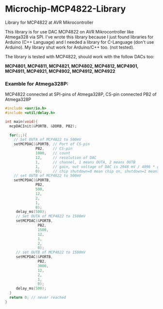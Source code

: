 # Microchip-MCP4822-Library
Library for MCP4822 at AVR Mikrocontroller

This library is for use DAC MCP4822 on AVR Mikrocontroller like Atmega328 via SPI.
I've wrote this library because I just found libraries for Arduino (C++ Language) and I needed a library for C-Language (don't use Arduino).
My library shut work for Arduino/C++ too. (not tested).

The library is tested with MCP4822, should work with the follow DACs too:

<b>MCP4801, MCP4811, MCP4821, MCP4802, MCP4812, MCP4901, MCP4911, MCP4921, MCP4902, MCP4912, MCP4922</b>

<h3>Examble for Atmega328P:</h3>

MCP4822 connected at SPI-pins of Atmega328P, CS-pin connected PB2 of Atmega328P

```c
#include <avr/io.h>
#include <util/delay.h>

int main(void){
  mcpDACInit(&PORTB, &DDRB, PB2);
  
  for(;;){
    // Set OUTA of MCP4822 to 500mV
    setMCPDAC(&PORTB, // Port of CS-pin
              PB2,    // CS-pin
              1000,   // count
              12,     // resolution of DAC
              1,      // channel, 1 means OUTA, 2 means OUTB
              1,      // gain, out voltage of DAC is 2048 mV / 4096 * gain * count
              0);     // chip shutdown=0 mean chip on, shutdown=1 means chip off
    // set OUTB of MCP4822 to 500mV
    setMCPDAC(&PORTB,
              PB2,
              500,
              12,
              2,
              1,
              0);
     delay_ms(500);
     // Set OUTA of MCP4822 to 1500mV
     setMCPDAC(&PORTB, 
               PB2,  
               1500, 
               12,   
               1,    
               2,    
               0);   
     // set OUTB of MCP4822 to 1500mV
     setMCPDAC(&PORTB,
               PB2,
               3000,
               12,
               2,
               1,
               0);
     delay_ms(500);
  }
  return 0; // never reached
}
```
